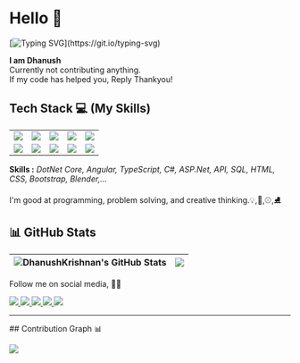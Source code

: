 # Hello :pray:

[![Typing SVG](https://readme-typing-svg.herokuapp.com?color=%C02E60FF&lines=Welcome+to+my+profile+!+⭐;Have+a+nice+day!!!;Happy+Coding+...)](https://git.io/typing-svg)

<b>I am Dhanush </b> <br>
Currently not contributing anything.<br>
If my code has helped you, Reply Thankyou!<br>
## Tech Stack :computer: (My Skills)
<table>
<tr>
    <td align='center'>
        <a href="https://angular.io/">
        <img src="https://www.vectorlogo.zone/logos/angular/angular-icon.svg">
        </a>
    </td>
    <td align='center'>
        <a href="https://dotnet.microsoft.com/en-us/apps/aspnet">
        <img src="https://www.vectorlogo.zone/logos/dotnet/dotnet-icon.svg">
         </a>
    </td>
    <td align='center'>
        <a href="https://www.typescriptlang.org/">
        <img src="https://www.vectorlogo.zone/logos/typescriptlang/typescriptlang-icon.svg">
         </a>
    </td>
    <td align='center'>
        <img src="https://www.vectorlogo.zone/logos/w3_html5/w3_html5-icon.svg">
    </td>
    <td align='center'>
        <img src="https://www.vectorlogo.zone/logos/w3_css/w3_css-icon.svg">
    </td>
</tr>
<tr>
    <td align='center'>
    <a href="https://github.com/">
    <img src="https://www.vectorlogo.zone/logos/javascript/javascript-vertical.svg">
    </a>
    </td>
    <td align='center'>
    <img src="https://www.vectorlogo.zone/logos/nodejs/nodejs-icon.svg">
    </td>
    <td align='center'>
    <img src="https://www.vectorlogo.zone/logos/git-scm/git-scm-icon.svg">
    </td>
    <td align='center'>    
    <img src="https://www.vectorlogo.zone/logos/getpostman/getpostman-icon.svg">
    </td>
    <td align='center'>
    <a href="https://dev.to/">
    <img src="https://www.vectorlogo.zone/logos/devto/devto-icon.svg">
    </a>
    </td>
</tr>
 </table>
<b>Skills :</b>
<i>DotNet Core, Angular, TypeScript, C#, ASP.Net, API, SQL, HTML, CSS, Bootstrap, Blender,...</i>

I'm good at programming, problem solving, and creative thinking.:bulb:,:trumpet:,:baseball:,:ice_skate:

## 📊 GitHub Stats
| <img align="center" src="https://github-readme-stats.vercel.app/api?username=DhanushKrishnan&show_icons=true&include_all_commits=true&theme=buefy&hide_border=true&hide=issues" alt="DhanushKrishnan's GitHub Stats" /> | <img align="center" src="https://github-readme-stats.vercel.app/api/top-langs/?username=DhanushKrishnan&layout=compact&theme=buefy&hide_border=true" /> |
| ------------- | ------------- |

Follow me on social media, :rainbow_flag:

<a href="https://twitter.com/Dhanushkrish4">
<img src="https://img.icons8.com/fluency/96/000000/twitter.png"/>
</a>

<a href="https://www.linkedin.com/in/dhanush-krishnan-294430104/">
<img src="https://img.icons8.com/color/96/000000/linkedin.png"/>
</a>

<a href="https://github.com/Dhanush9952">
<img src="https://img.icons8.com/color-glass/96/000000/github-2.png"/>
</a>

<a href ="https://www.quora.com/profile/Dhanush-Krishnan-11">
<img src="https://img.icons8.com/external-tal-revivo-color-tal-revivo/96/000000/external-quora-is-a-place-to-gain-and-share-knowledge-logo-color-tal-revivo.png"/>
 </a>
 
 <a href ="https://dev.to/dhanush9952">
 <img src="https://img.icons8.com/ios-filled/100/000000/devpost.png"/>
 </a>
 <hr>
 ## Contribution Graph 📊

<img
     src="https://activity-graph.herokuapp.com/graph?username=DhanushKrishnan&theme=chartreuse-dark"
     />
